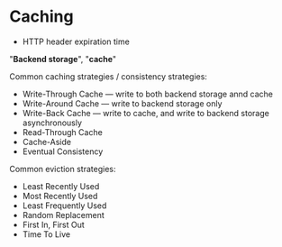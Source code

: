 # Caching

* HTTP header expiration time

"**Backend storage**", "**cache**"

Common caching strategies / consistency strategies:

* Write-Through Cache — write to both backend storage annd cache
* Write-Around Cache — write to backend storage only
* Write-Back Cache — write to cache, and write to backend storage asynchronously
* Read-Through Cache
* Cache-Aside
* Eventual Consistency

Common eviction strategies:

* Least Recently Used
* Most Recently Used
* Least Frequently Used
* Random Replacement
* First In, First Out
* Time To Live
